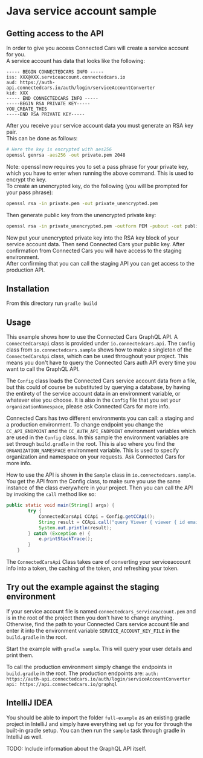 # Java service account sample

## Getting access to the API
In order to give you access Connected Cars will create a service account for you.  
A service account has data that looks like the following:
```
----- BEGIN CONNECTEDCARS INFO -----
iss: XXX@XXX.serviceaccount.connectedcars.io
aud: https://auth-api.connectedcars.io/auth/login/serviceAccountConverter
kid: XXX
----- END CONNECTEDCARS INFO -----
-----BEGIN RSA PRIVATE KEY-----
YOU_CREATE_THIS
-----END RSA PRIVATE KEY-----

```
After you receive your service account data you must generate an RSA key pair.  
This can be done as follows:  
```bash
# Here the key is encrypted with aes256
openssl genrsa -aes256 -out private.pem 2048
```
Note: openssl now requires you to set a pass phrase for your private key, which you have to enter when running the above command. This is used to encrypt the key.  
To create an unencrypted key, do the following (you will be prompted for your pass phrase):
```bash
openssl rsa -in private.pem -out private_unencrypted.pem
```
Then generate public key from the unencrypted private key:
```bash
openssl rsa -in private_unencrypted.pem -outform PEM -pubout -out public.pem
```

Now put your unencrypted private key into the RSA key block of your service account data. Then send Connected Cars your public key. After confirmation from Connected Cars you will have access to the staging environment.  
After confirming that you can call the staging API you can get access to the production API.

## Installation
From this directory run `gradle build`

## Usage
This example shows how to use the Connected Cars GraphQL API.
A `ConnectedCarsApi` class is provided under `io.connectedcars.api`.
The `Config` class from `io.connectedcars.sample` shows how to make a singleton of the `ConnectedCarsApi` class, which can be used throughout your project. This means you don't have to query the Connected Cars auth API every time you want to call the GraphQL API.

The `Config` class loads the Connected Cars service account data from a file, but this could of course be substituted by querying a database, by having the entirety of the service account data in an environment variable, or whatever else you choose. It is also in the `Config` file that you set your `organizationNamespace`, please ask Connected Cars for more info.

Connected Cars has two different environments you can call: a staging and a production environment. To change endpoint you change the `CC_API_ENDPOINT` and the `CC_AUTH_API_ENDPOINT` environment variables which are used in the `Config` class.
In this sample the environment variables are set through `build.gradle` in the root.
This is also where you find the `ORGANIZATION_NAMESPACE` environment variable. This is used to specify organization and namespace on your requests. Ask Connected Cars for more info.

How to use the API is shown in the `Sample` class in `io.connectedcars.sample`. You get the API from the Config class, to make sure you use the same instance of the class everywhere in your project. Then you can call the API by invoking the `call` method like so:

``` java
public static void main(String[] args) {
        try {
            ConnectedCarsApi CCApi = Config.getCCApi();
            String result = CCApi.call("query Viewer { viewer { id email firstname } }");
            System.out.println(result);
        } catch (Exception e) {
            e.printStackTrace();
        }
    }
```

The `ConnectedCarsApi` Class takes care of converting your serviceaccount info into a token, the caching of the token, and refreshing your token.

## Try out the example against the staging environment
If your service account file is named `connectedcars_serviceaccount.pem` and is in the root of the project then you don't have to change anything.
Otherwise, find the path to your Connected Cars service account file and enter it into the environment variable `SERVICE_ACCOUNT_KEY_FILE` in the `build.gradle` in the root.

Start the example with `gradle sample`. This will query your user details and print them.

To call the production environment simply change the endpoints in `build.gradle` in the root.
The production endpoints are:
`auth: https://auth-api.connectedcars.io/auth/login/serviceAccountConverter`
`api: https://api.connectedcars.io/graphql`

## IntelliJ IDEA
You should be able to import the folder `full-example` as an existing gradle project in IntelliJ and simply have everything set up for you for through the built-in gradle setup. You can then run the `sample` task through gradle in IntelliJ as well.


TODO: Include information about the GraphQL API itself.
